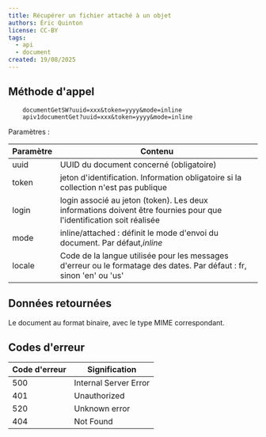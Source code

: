 ```yaml
---
title: Récupérer un fichier attaché à un objet
authors: Éric Quinton
license: CC-BY
tags:
  - api
  - document
created: 19/08/2025
---
```

## Méthode d'appel

~~~
	documentGetSW?uuid=xxx&token=yyyy&mode=inline
	apiv1documentGet?uuid=xxx&token=yyyy&mode=inline
~~~

Paramètres :

| Paramètre | Contenu                                                                                                              |
| --------- | -------------------------------------------------------------------------------------------------------------------- |
| uuid      | UUID du document concerné (obligatoire)                                                                              |
| token     | jeton d'identification. Information obligatoire si la collection n'est pas publique                                  |
| login     | login associé au jeton (token). Les deux informations doivent être fournies pour que l'identification soit réalisée  |
| mode      | inline/attached : définit le mode d'envoi du document. Par défaut,*inline*                                           |
| locale    | Code de la langue utilisée pour les messages d'erreur ou le formatage des dates. Par défaut : fr, sinon 'en' ou 'us' |


## Données retournées

Le document au format binaire, avec le type MIME correspondant.
## Codes d'erreur

| Code d'erreur | Signification         |
| ------------- | --------------------- |
| 500           | Internal Server Error |
| 401           | Unauthorized          |
| 520           | Unknown error         |
| 404           | Not Found             |


